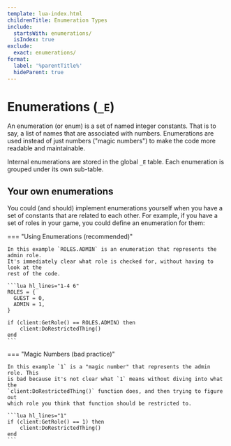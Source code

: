```yaml
---
template: lua-index.html
childrenTitle: Enumeration Types
include:
  startsWith: enumerations/
  isIndex: true
exclude:
  exact: enumerations/
format:
  label: '%parentTitle%'
  hideParent: true
---
```


# Enumerations (`_E`)

An enumeration (or enum) is a set of named integer constants. That is to say, a
list of names that are associated with numbers. Enumerations are used instead of
just numbers ("magic numbers") to make the code more readable and maintainable.

Internal enumerations are stored in the global `_E` table. Each enumeration is
grouped under its own sub-table.

## Your own enumerations

You could (and should) implement enumerations yourself when you have a set of
constants that are related to each other. For example, if you have a set of
roles in your game, you could define an enumeration for them:

=== "Using Enumerations (recommended)"

    In this example `ROLES.ADMIN` is an enumeration that represents the admin role.
    It's immediately clear what role is checked for, without having to look at the
    rest of the code.

    ```lua hl_lines="1-4 6"
    ROLES = {
      GUEST = 0,
      ADMIN = 1,
    }

    if (client:GetRole() == ROLES.ADMIN) then
        client:DoRestrictedThing()
    end
    ```

=== "Magic Numbers (bad practice)"

    In this example `1` is a "magic number" that represents the admin role. This
    is bad because it's not clear what `1` means without diving into what the
    `client:DoRestrictedThing()` function does, and then trying to figure out
    which role you think that function should be restricted to.

    ```lua hl_lines="1"
    if (client:GetRole() == 1) then
        client:DoRestrictedThing()
    end
    ```
